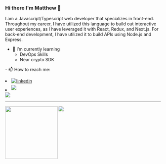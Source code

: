 ### Hi there I'm Matthew 👋

I am a Javascript/Typescript web developer that specializes in front-end. Throughout my career, I have utilized this language to build out interactive user experiences, as I have leveraged it with React, Redux, and Next.js. For back-end development, I have utilized it to build APIs using Node.js and Express.

- 🌱 I’m currently learning
  - DevOps Skills
  - Near crypto SDK
    
<div align='left'>
<p>- 📫 How to reach me:</p>
<li>
<a href="https://www.linkedin.com/in/matthew-nicholson-bb91aa23a/" target="_blank">
<img src="https://img.shields.io/badge/linkedin:  MatthewNicholson-%2300acee.svg?color=405DE6&style=for-the-badge&logo=linkedin&logoColor=white" alt=linkedin style="margin-bottom: 5px;"/>
</a>
</li>
<li>
<a href="mailto:thematthewnicholson@gmail.com" target="_blank">
<img src="https://img.shields.io/badge/gmail:  MatthewNicholson-%23EA4335.svg?style=for-the-badge&logo=gmail&logoColor=white" t=mail style="margin-bottom: 5px;" />
</a>
</li>
	
</ul>
</div>
<img src="https://user-images.githubusercontent.com/73097560/115834477-dbab4500-a447-11eb-908a-139a6edaec5c.gif">


---

<div>
  <img height="170" align="left" src="https://github-readme-stats.vercel.app/api?username=glowupmatt&count_private=true&include_all_commits=true" />
  <img src="https://github-readme-stats.vercel.app/api/top-langs/?username=glowupmatt&layout=compact" />
</div>

<!--
**glowupmatt/glowupmatt** is a ✨ _special_ ✨ repository because its `README.md` (this file) appears on your GitHub profile.

Here are some ideas to get you started:

- 🔭 I’m currently working on ...
- 🌱 I’m currently learning ...
- 👯 I’m looking to collaborate on ...
- 🤔 I’m looking for help with ...
- 💬 Ask me about ...
- 📫 How to reach me: ...
- 😄 Pronouns: ...
- ⚡ Fun fact: ...
-->
